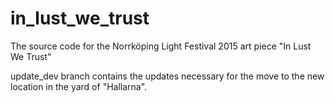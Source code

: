 # in_lust_we_trust
The source code for the Norrköping Light Festival 2015 art piece "In Lust We Trust"

update_dev branch
contains the updates necessary for the move to the new location in the 
yard of "Hallarna".
